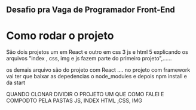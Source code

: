 ## Desafio pra Vaga de Programador Front-End
#  Como rodar o projeto
 São dois projetos um em React e outro em css 3 js e html 5 explicando os arquivos "index , css, img e js fazem parte do primeiro projeto",...... 
 
 os demais arquivo são do projeto com React .... no projeto  com framework vai ter que baixar as depedencias o node_modules e depois npm install e da start
 
 
 QUANDO CLONAR DIVIDIR O PROJETO UM  QUE COMO FALEI E COMPODTO PELA PASTAS JS, INDEX HTML ,CSS, IMG 
 
